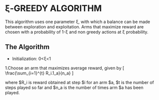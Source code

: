 # ξ-GREEDY ALGORITHM
This algorithm uses one parameter ξ, with which a balance can be made between exploration and exploitation. Arms that maximize reward are chosen with a probability of 1-ξ and non greedy actions at ξ probability.
## The Algorithm
* Initialization: 0<ξ<1

1.Choose an arm that maximizes average reward, given by
\[
\frac{\sum_{i=1}^{t} R_i.1_a}{n_a}
\]

where $R_i is reward obtained at step $i for an arm $a, $t is the number of steps played so far and $n_a is the number of times arm $a has been played.


